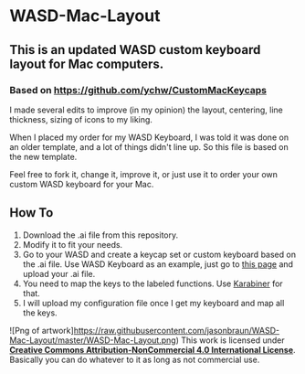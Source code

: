 # WASD-Mac-Layout
## This is an updated WASD custom keyboard layout for Mac computers.
### Based on https://github.com/ychw/CustomMacKeycaps

I made several edits to improve (in my opinion) the layout, centering, line thickness, sizing of icons to my liking.

When I placed my order for my WASD Keyboard, I was told it was done on an older template, and a lot of things didn't line up. So this file is based on the new template.

Feel free to fork it, change it, improve it, or just use it to order your own custom WASD keyboard for your Mac.

## How To
1. Download the .ai file from this repository.
2. Modify it to fit your needs.
3. Go to your WASD and create a keycap set or custom keyboard based on the .ai file. Use WASD Keyboard as an example, just go to [this page](http://www.wasdkeyboards.com/index.php/products/keycap-set/104-key-cherry-mx-keycap-set.html) and upload your .ai file.
4. You need to map the keys to the labeled functions. Use [Karabiner](https://pqrs.org/osx/karabiner/) for that.
5. I will upload my configuration file once I get my keyboard and map all the keys.

![Png of artwork]https://raw.githubusercontent.com/jasonbraun/WASD-Mac-Layout/master/WASD-Mac-Layout.png)
This work is licensed under [**Creative Commons Attribution-NonCommercial 4.0 International License**](https://creativecommons.org/licenses/by-nc/4.0/). Basically you can do whatever to it as long as not commercial use.
